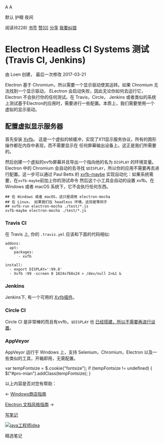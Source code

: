 [](javascript:; "折叠/展开")[](javascript:; "视觉主题设置")

A A

默认 护眼 夜间

阅读(6228) [书签](javascript:;) [赞(0)](javascript:;) [分享](javascript:; "分享") [我要纠错](/edit/electronmanual/electronmanual-testing-on-headless-ci)

Electron Headless CI Systems 测试 (Travis CI, Jenkins)
====================================================

由 Loen 创建， 最后一次修改 2017-03-21

Electron 基于 Chromium，所以需要一个显示驱动使其运转。如果 Chromium 无法找到一个显示驱动， ELectron 会启动失败，因此无论你如何去运行它，Electron 不会执行你的任何测试。在 Travis，Circle， Jenkins 或者类似的系统上测试基于Electron的应用时，需要进行一些配置。本质上，我们需要使用一个 虚拟的显示驱动。

[](https://github.com/electron/electron/blob/master/docs-translations/zh-CN/tutorial/testing-on-headless-ci.md#配置虚拟显示服务器)配置虚拟显示服务器
----------------------------------------------------------------------------------------------------------------------------------

首先安装 [Xvfb](https://en.wikipedia.org/wiki/Xvfb)。 这是一个虚拟的帧缓冲，实现了X11显示服务协议，所有的图形操作都在内存中表现，而不需要显示在 任何屏幕输出设备上。这正是我们所需要的。

然后创建一个虚拟的xvfb屏幕并且导出一个指向他的名为 `DISPLAY` 的环境变量。Electron 中的 Chromium 会自动的去寻找 `$DISPLAY`，所以你的应用不需要再去进行配置。这一步可以通过 Paul Betts 的 [xvfb-maybe](https://github.com/paulcbetts/xvfb-maybe) 实现自动化：如果系统需要，在`xvfb-maybe`前加上你的测试命令 然后这个小工具会自动的设置 xvfb。在 Windows 或者 macOS 系统下，它不会执行任何东西。

    ## 在 Windows 或者 macOS，这只是调用 electron-mocha
    ## 在 Linux， 如果我们在 headless 环境，这将是等同于
    ## xvfb-run electron-mocha ./test/*.js
    xvfb-maybe electron-mocha ./test/*.js
    

### [](https://github.com/electron/electron/blob/master/docs-translations/zh-CN/tutorial/testing-on-headless-ci.md#travis-ci)Travis CI

在 Travis 上, 你的 `.travis.yml` 应该和下面的代码相似:

    addons:
      apt:
        packages:
          - xvfb
    
    install:
      - export DISPLAY=':99.0'
      - Xvfb :99 -screen 0 1024x768x24 > /dev/null 2>&1 &
    

### [](https://github.com/electron/electron/blob/master/docs-translations/zh-CN/tutorial/testing-on-headless-ci.md#jenkins)Jenkins

Jenkins下, 有一个可用的 [Xvfb插件](https://wiki.jenkins-ci.org/display/JENKINS/Xvfb+Plugin)。

### [](https://github.com/electron/electron/blob/master/docs-translations/zh-CN/tutorial/testing-on-headless-ci.md#circle-ci)Circle CI

Circle CI 是非常棒的而且有xvfb，`$DISPLAY` 也 [已经搭建，所以不需要再进行设置](https://circleci.com/docs/environment#browsers)。

### [](https://github.com/electron/electron/blob/master/docs-translations/zh-CN/tutorial/testing-on-headless-ci.md#appveyor)AppVeyor

AppVeyor 运行于 Windows 上，支持 Selenium，Chromium，Electron 以及一些类似的工具，开箱即用，无需配置。

var tempFontsize = $.cookie("fontsize"); if (tempFontsize != undefined) { $("#pro-mian").addClass(tempFontsize); }

以上内容是否对您有帮助：

← [Windows商店指南](/electronmanual/electronmanual-windows-store-guide.html "上一篇：Windows商店指南")

[Electron 文档风格指南](/electronmanual/electronmanual-styleguide.html "下一篇：Electron 文档风格指南") →

[写笔记](javascript:;)

[![java工程师idea](/attachments/image/20190115/1547553980272487.png)](https://www.w3cschool.cn/minicourse/play/javabasics_idea_my)

精选笔记